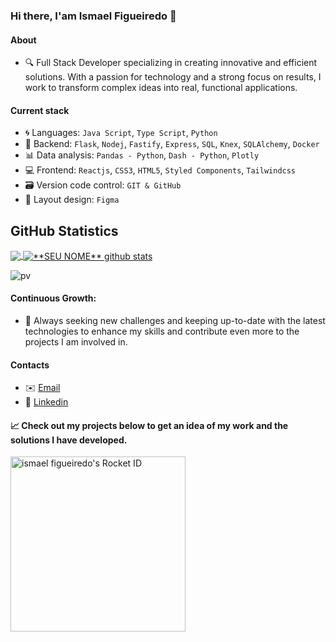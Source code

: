 ### Hi there, I'am Ismael Figueiredo 👋

#### About
- 🔍 Full Stack Developer specializing in creating innovative and efficient solutions. With a passion for technology and a strong focus on results, I work to transform complex ideas into real, functional applications.

 #### Current stack
- 🌀 Languages: `Java Script`, `Type Script`, `Python`
- 📡 Backend: `Flask`, `Nodej`, `Fastify`, `Express`, `SQL`, `Knex`, `SQLAlchemy`, `Docker` 
- 📊 Data analysis: `Pandas - Python`, `Dash - Python`, `Plotly`
- 💻 Frontend: `Reactjs`, `CSS3`, `HTML5`, `Styled Components`, `Tailwindcss`
- 🗃️ Version code control: `GIT & GitHub` 
- 🎨 Layout design: `Figma`

## **GitHub Statistics**

<a href="https://github.com/Gurupreet">
  <img align="center" src="https://github-readme-stats.vercel.app/api/top-langs/?username=ismael-figueiredo&hide_langs_below=1" />
</a>

<a href="https://github.com/Gurupreet">
 <img align="center" src="https://github-readme-stats.vercel.app/api?username=ismael-figueiredo&show_icons=true&line_height=27" alt="**SEU NOME** github stats"/>
</a>

![pv](https://pageview.vercel.app/?github_user=ismael-figueiredo)

#### Continuous Growth: 
- 🌱 Always seeking new challenges and keeping up-to-date with the latest technologies to enhance my skills and contribute even more to the projects I am involved in.

#### Contacts

- ✉️ [Email](contato@ismaelfigueiredo.com)
- 💼 [Linkedin](https://www.linkedin.com/in/ismael-figueiredo-09689a211)

#### 📈 Check out my projects below to get an idea of my work and the solutions I have developed.

<a href="https://app.rocketseat.com.br/me/ismael-figueiredo-00324"><img src="https://app.rocketseat.com.br/api/rocketid/share?slug=ismael-figueiredo-00324&type=card" width="280" alt="ismael figueiredo's Rocket ID"/></a>



